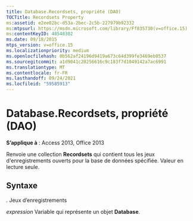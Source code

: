 ```yaml
---
title: Database.Recordsets, propriété (DAO)
TOCTitle: Recordsets Property
ms:assetid: e2ee02bc-d53a-2bec-2c5b-227979b92332
ms:mtpsurl: https://msdn.microsoft.com/library/Ff835730(v=office.15)
ms:contentKeyID: 48548302
ms.date: 09/18/2015
mtps_version: v=office.15
ms.localizationpriority: medium
ms.openlocfilehash: 0b562af24196d9419a673c64d399fe3469eb0537
ms.sourcegitcommit: a1d9041c20256616c9c183f7d1049142a7ac6991
ms.translationtype: MT
ms.contentlocale: fr-FR
ms.lasthandoff: 09/24/2021
ms.locfileid: "59585913"
---
```

# <a name="databaserecordsets-property-dao"></a>Database.Recordsets, propriété (DAO)


**S’applique à** : Access 2013, Office 2013

Renvoie une collection **Recordsets** qui contient tous les jeux d'enregistrements ouverts pour la base de données spécifiée. Valeur en lecture seule.

## <a name="syntax"></a>Syntaxe

*.* Jeux d’enregistrements

*expression* Variable qui représente un objet **Database**.


